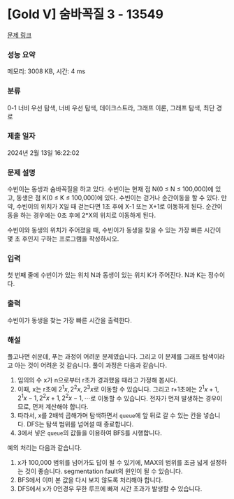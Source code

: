 # [Gold V] 숨바꼭질 3 - 13549 

[문제 링크](https://www.acmicpc.net/problem/13549) 

### 성능 요약

메모리: 3008 KB, 시간: 4 ms

### 분류

0-1 너비 우선 탐색, 너비 우선 탐색, 데이크스트라, 그래프 이론, 그래프 탐색, 최단 경로

### 제출 일자

2024년 2월 13일 16:22:02

### 문제 설명

<p>수빈이는 동생과 숨바꼭질을 하고 있다. 수빈이는 현재 점 N(0 ≤ N ≤ 100,000)에 있고, 동생은 점 K(0 ≤ K ≤ 100,000)에 있다. 수빈이는 걷거나 순간이동을 할 수 있다. 만약, 수빈이의 위치가 X일 때 걷는다면 1초 후에 X-1 또는 X+1로 이동하게 된다. 순간이동을 하는 경우에는 0초 후에 2*X의 위치로 이동하게 된다.</p>

<p>수빈이와 동생의 위치가 주어졌을 때, 수빈이가 동생을 찾을 수 있는 가장 빠른 시간이 몇 초 후인지 구하는 프로그램을 작성하시오.</p>

### 입력 

 <p>첫 번째 줄에 수빈이가 있는 위치 N과 동생이 있는 위치 K가 주어진다. N과 K는 정수이다.</p>

### 출력 

 <p>수빈이가 동생을 찾는 가장 빠른 시간을 출력한다.</p>

### 해설
<p>
 풀고나면 쉬운데, 푸는 과정이 어려운 문제였습니다. 그리고 이 문제를 그래프 탐색이라고 아는 것이 어려운 것 같습니다.  
 풀이 과정은 다음과 같습니다.

1. 임의의 수 x가 n으로부터 r초가 경과했을 때라고 가정해 봅시다.
2. 이때, x는 r초에 $2^1x, 2^2x, 2^3x$로 이동할 수 있습니다. 그리고 r+1초에는 $2^1x + 1, 2^1x-1, 2^2x+1, 2^2x-1, \cdots$로 이동할 수 있습니다. 전자가 먼저 발생하는 경우이므로, 먼저 계산해야 합니다.
3. 따라서, x를 2배씩 곱해가며 탐색하면서 `queue`에 앞 뒤로 갈 수 있는 칸을 넣습니다. DFS는 탐색 범위를 넘어설 때 종료합니다.
4. 3에서 넣은 `queue`의 값들을 이용하여 BFS를 시행합니다.

예외 처리는 다음과 같습니다.

1. x가 100,000 범위를 넘어가도 답이 될 수 있기에, MAX의 범위를 조금 넓게 설정하는 것이 좋습니다. segmentation fault의 원인이 될 수 있습니다.
2. BFS에서 이미 본 값을 다시 보지 않도록 처리해야 합니다.
3. DFS에서 x가 0인경우 무한 루프에 빠져 시간 초과가 발생할 수 있습니다.
</p>
